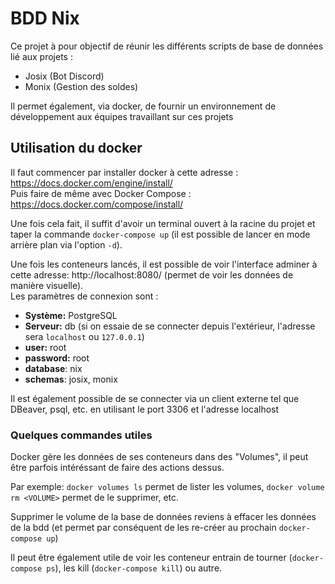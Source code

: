 # BDD Nix

Ce projet à pour objectif de réunir les différents scripts de base de données lié aux projets :
  - Josix (Bot Discord)
  - Monix (Gestion des soldes)

Il permet également, via docker, de fournir un environnement de développement aux équipes travaillant sur ces projets

## Utilisation du docker

Il faut commencer par installer docker à cette adresse : https://docs.docker.com/engine/install/  
Puis faire de même avec Docker Compose : https://docs.docker.com/compose/install/  

Une fois cela fait, il suffit d'avoir un terminal ouvert à la racine du projet et taper la commande `docker-compose up` (il est possible de lancer en mode arrière plan via l'option `-d`).

Une fois les conteneurs lancés, il est possible de voir l'interface adminer à cette adresse: http://localhost:8080/ (permet de voir les données de manière visuelle).  
Les paramètres de connexion sont : 
 - **Système:** PostgreSQL
 - **Serveur:** db (si on essaie de se connecter depuis l'extérieur, l'adresse sera `localhost` ou `127.0.0.1`)
 - **user:** root
 - **password:** root
 - **database**: nix 
 - **schemas**: josix, monix

Il est également possible de se connecter via un client externe tel que DBeaver, psql, etc. en utilisant le port 3306 et l'adresse localhost

### Quelques commandes utiles

Docker gère les données de ses conteneurs dans des "Volumes", il peut être parfois intéréssant de faire des actions dessus.

Par exemple: `docker volumes ls` permet de lister les volumes, `docker volume rm <VOLUME>` permet de le supprimer, etc.

Supprimer le volume de la base de données reviens à effacer les données de la bdd (et permet par conséquent de les re-créer au prochain `docker-compose up`)

Il peut être également utile de voir les conteneur entrain de tourner (`docker-compose ps`), les kill (`docker-compose kill`) ou autre.